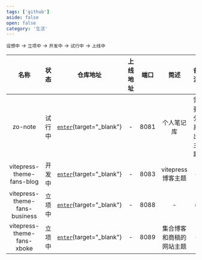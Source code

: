 ```yaml
---
tags: ['github']
aside: false
open: false
category: '生活'
---
```


`设想中` -> `立项中` -> `开发中` -> `试行中` -> `上线中` 

|名称|状态|仓库地址|上线地址|端口|简述|备注|
|:---:|:---:|:---:|:---:|:---:|:---:|:---:|
|zo-note|试行中| [`enter`](https://github.com/hengqianfan/zo-notes){target="_blank"} |-|8081|个人笔记库|需要分离出主题|
|vitepress-theme-fans-blog|开发中|[`enter`](https://github.com/hengqianfan/vitepress-theme-fans-blog){target="_blank"} |-| 8083|vitepress博客主题|-|
|vitepress-theme-fans-business|立项中| [`enter`](https://github.com/hengqianfan/vitepress-theme-fans-blog){target="_blank"}|-|8088|-|=|
|vitepress-theme-fans-xboke|立项中| [`enter`](https://github.com/hengqianfan/vitepress-theme-fans-blog){target="_blank"}|-|8089|集合博客和商稿的网站主题|-|

